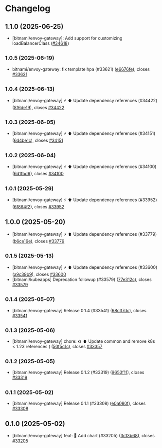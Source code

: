 # Changelog

## 1.1.0 (2025-06-25)

* [bitnami/envoy-gateway]: Add support for customizing loadBalancerClass ([#34618](https://github.com/bitnami/charts/pull/34618))

## <small>1.0.5 (2025-06-19)</small>

* bitnami/envoy-gateway: fix template hpa (#33621) ([e6676fe](https://github.com/bitnami/charts/commit/e6676febc2ef79222d7342dbe1d83caa1fbcee0a)), closes [#33621](https://github.com/bitnami/charts/issues/33621)

## <small>1.0.4 (2025-06-13)</small>

* [bitnami/envoy-gateway] :zap: :arrow_up: Update dependency references (#34422) ([8f6de19](https://github.com/bitnami/charts/commit/8f6de19ad1e2c0d54a25eb35bcb2e3d86ae44592)), closes [#34422](https://github.com/bitnami/charts/issues/34422)

## <small>1.0.3 (2025-06-05)</small>

* [bitnami/envoy-gateway] :zap: :arrow_up: Update dependency references (#34151) ([6d4be1c](https://github.com/bitnami/charts/commit/6d4be1cc84878ff60fe7127e52d5076ad137b1cb)), closes [#34151](https://github.com/bitnami/charts/issues/34151)

## <small>1.0.2 (2025-06-04)</small>

* [bitnami/envoy-gateway] :zap: :arrow_up: Update dependency references (#34100) ([6d1fbd9](https://github.com/bitnami/charts/commit/6d1fbd994e5f241a502c5dec399e354648cb4938)), closes [#34100](https://github.com/bitnami/charts/issues/34100)

## <small>1.0.1 (2025-05-29)</small>

* [bitnami/envoy-gateway] :zap: :arrow_up: Update dependency references (#33952) ([6f864f2](https://github.com/bitnami/charts/commit/6f864f284cafa51ef996b47a2be8a963cb23f30c)), closes [#33952](https://github.com/bitnami/charts/issues/33952)

## 1.0.0 (2025-05-20)

* [bitnami/envoy-gateway] :zap: :arrow_up: Update dependency references (#33779) ([b6ce16e](https://github.com/bitnami/charts/commit/b6ce16ec73428c15857b1288ecfcfecde5046468)), closes [#33779](https://github.com/bitnami/charts/issues/33779)

## <small>0.1.5 (2025-05-13)</small>

* [bitnami/envoy-gateway] :zap: :arrow_up: Update dependency references (#33600) ([a9c39b9](https://github.com/bitnami/charts/commit/a9c39b9c0bedec6648789b28e300954f9df50e8f)), closes [#33600](https://github.com/bitnami/charts/issues/33600)
* [bitnami/kubeapps] Deprecation followup (#33579) ([77e312c](https://github.com/bitnami/charts/commit/77e312c1772d4d7c4dc5d3ac0e80f4e452e3a062)), closes [#33579](https://github.com/bitnami/charts/issues/33579)

## <small>0.1.4 (2025-05-07)</small>

* [bitnami/envoy-gateway] Release 0.1.4 (#33541) ([68c37dc](https://github.com/bitnami/charts/commit/68c37dcf1363b40e1a14e7b76a46dbc5e7d5b0a1)), closes [#33541](https://github.com/bitnami/charts/issues/33541)

## <small>0.1.3 (2025-05-06)</small>

* [bitnami/envoy-gateway] chore: :recycle: :arrow_up: Update common and remove k8s < 1.23 references ( ([50f5c1c](https://github.com/bitnami/charts/commit/50f5c1c3332132862159af01f9f0a7d6afd05447)), closes [#33357](https://github.com/bitnami/charts/issues/33357)

## <small>0.1.2 (2025-05-05)</small>

* [bitnami/envoy-gateway] Release 0.1.2 (#33319) ([9653f11](https://github.com/bitnami/charts/commit/9653f11546f005c0e51c7589e0d29f2230f3debf)), closes [#33319](https://github.com/bitnami/charts/issues/33319)

## <small>0.1.1 (2025-05-02)</small>

* [bitnami/envoy-gateway] Release 0.1.1 (#33308) ([e0a080f](https://github.com/bitnami/charts/commit/e0a080fcf4982dec54156d0b24361f377e18e982)), closes [#33308](https://github.com/bitnami/charts/issues/33308)

## 0.1.0 (2025-05-02)

* [bitnami/envoy-gateway] feat: :tada: Add chart (#33205) ([3c13b68](https://github.com/bitnami/charts/commit/3c13b68d21f4042d34e51c8b0dd25966db945507)), closes [#33205](https://github.com/bitnami/charts/issues/33205)
